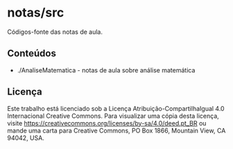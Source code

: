 # notas/src

Códigos-fonte das notas de aula.

## Conteúdos

* ./AnaliseMatematica - notas de aula sobre análise matemática

## Licença

Este trabalho está licenciado sob a Licença Atribuição-CompartilhaIgual 4.0 Internacional Creative Commons. Para visualizar uma cópia desta licença, visite https://creativecommons.org/licenses/by-sa/4.0/deed.pt_BR ou mande uma carta para Creative Commons, PO Box 1866, Mountain View, CA 94042, USA.

